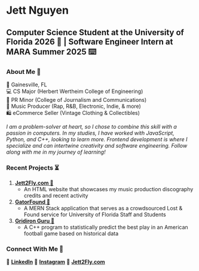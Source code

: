 # Jett Nguyen
## Computer Science Student at the University of Florida 2026 🐊 | Software Engineer Intern at MARA Summer 2025 ⌨️

### About Me 📝
📍 Gainesville, FL<br>
💻 CS Major (Herbert Wertheim College of Engineering)<br>
📢 PR Minor (College of Journalism and Communications)<br>
🎹 Music Producer (Rap, R&B, Electronic, Indie, & more)<br>
🛍️ eCommerce Seller (Vintage Clothing & Collectibles)<br>

*I am a problem-solver at heart, so I chose to combine this skill with a passion in computers. In my studies, I have worked with JavaScript, Python, and C++, looking to learn more. Frontend development is where I specialize and can intertwine creativity and software engineering. Follow along with me in my journey of learning!*

### Recent Projects ⏳
1. **[Jett2Fly.com 🔗](https://github.com/JettNguyen/Jett2Fly)** 
   - An HTML website that showcases my music production discography credits and recent activity
2. **[GatorFound 🔎](https://github.com/JettNguyen/GatorFound)**
   - A MERN Stack application that serves as a crowdsourced Lost & Found service for University of Florida Staff and Students
3. **[Gridiron Guru 🏈](https://github.com/JettNguyen/GridironGuru)**
   - A C++ program to statistically predict the best play in an American football game based on historical data

### Connect With Me 📲
💼 **[LinkedIn](https://www.linkedin.com/in/jett-nguyen/)**
📱 **[Instagram](https://www.instagram.com/7jettster7/)**
🔗 **[Jett2Fly.com](https://jett2fly.com/)**

